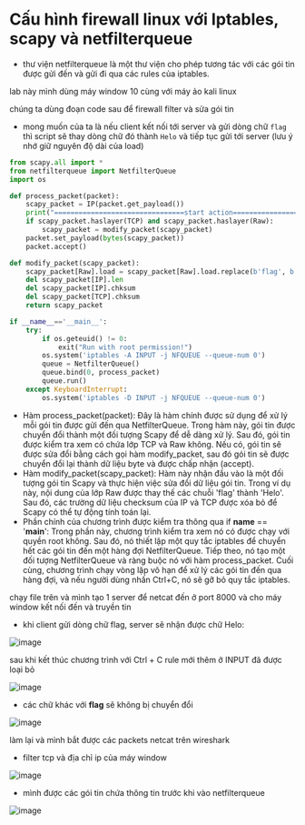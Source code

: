 # Cấu hình firewall linux với Iptables, scapy và netfilterqueue

- thư viện netfilterqueue là một thư viện cho phép tương tác với các gói tin được gửi đến và gửi đi qua các rules của iptables.

lab này mình dùng máy window 10 cùng với máy ảo kali linux 

chúng ta dùng đoạn code sau để firewall filter và sửa gói tin 
- mong muốn của ta là nếu client kết nối tới server và gửi dòng chữ ```flag``` thì script sẽ thay dòng chữ đó thành ```Helo``` và tiếp tục gửi tới server (lưu ý nhớ giữ nguyên độ dài của load)

```python
from scapy.all import *
from netfilterqueue import NetfilterQueue
import os

def process_packet(packet):
    scapy_packet = IP(packet.get_payload())
    print("================================start action===========================")
    if scapy_packet.haslayer(TCP) and scapy_packet.haslayer(Raw):
        scapy_packet = modify_packet(scapy_packet)
    packet.set_payload(bytes(scapy_packet))
    packet.accept()

def modify_packet(scapy_packet):
    scapy_packet[Raw].load = scapy_packet[Raw].load.replace(b'flag', b'Helo')
    del scapy_packet[IP].len
    del scapy_packet[IP].chksum
    del scapy_packet[TCP].chksum
    return scapy_packet

if __name__=='__main__':
    try:
        if os.geteuid() != 0:
            exit("Run with root permission!")
        os.system('iptables -A INPUT -j NFQUEUE --queue-num 0')
        queue = NetfilterQueue()
        queue.bind(0, process_packet)
        queue.run()
    except KeyboardInterrupt:
        os.system('iptables -D INPUT -j NFQUEUE --queue-num 0')
```
- Hàm process_packet(packet): Đây là hàm chính được sử dụng để xử lý mỗi gói tin được gửi đến qua NetfilterQueue. Trong hàm này, gói tin được chuyển đổi thành một đối tượng Scapy để dễ dàng xử lý. Sau đó, gói tin được kiểm tra xem có chứa lớp TCP và Raw không. Nếu có, gói tin sẽ được sửa đổi bằng cách gọi hàm modify_packet, sau đó gói tin sẽ được chuyển đổi lại thành dữ liệu byte và được chấp nhận (accept).
- Hàm modify_packet(scapy_packet): Hàm này nhận đầu vào là một đối tượng gói tin Scapy và thực hiện việc sửa đổi dữ liệu gói tin. Trong ví dụ này, nội dung của lớp Raw được thay thế các chuỗi 'flag' thành 'Helo'. Sau đó, các trường dữ liệu checksum của IP và TCP được xóa bỏ để Scapy có thể tự động tính toán lại.
- Phần chính của chương trình được kiểm tra thông qua if __name__ == '__main__': Trong phần này, chương trình kiểm tra xem nó có được chạy với quyền root không. Sau đó, nó thiết lập một quy tắc iptables để chuyển hết các gói tin đến một hàng đợi NetfilterQueue. Tiếp theo, nó tạo một đối tượng NetfilterQueue và ràng buộc nó với hàm process_packet. Cuối cùng, chương trình chạy vòng lặp vô hạn để xử lý các gói tin đến qua hàng đợi, và nếu người dùng nhấn Ctrl+C, nó sẽ gỡ bỏ quy tắc iptables.


chạy file trên và mình tạo 1 server để netcat đến ở port 8000 và cho máy window kết nối đến và truyền tin
- khi client gửi dòng chữ flag, server sẽ nhận được chữ Helo:


![image](https://hackmd.io/_uploads/HJ4wCpHRa.png)

sau khi kết thúc chương trình với Ctrl + C  rule mới thêm ở INPUT đã được loại bỏ 

![image](https://hackmd.io/_uploads/ryH1Q0HAT.png)

- các chữ khác với **flag** sẽ không bị chuyển đổi 

![image](https://hackmd.io/_uploads/ryec-RrAT.png)

làm lại và mình bắt được các packets netcat trên wireshark
- filter tcp và địa chỉ ip của máy window 

![image](https://hackmd.io/_uploads/Skp-xRHRp.png)

- mình được các gói tin chứa thông tin trước khi vào netfilterqueue

![image](https://hackmd.io/_uploads/rJxSg0B0p.png)


